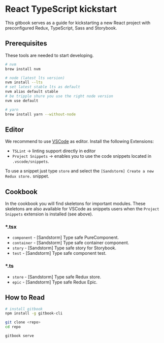 # React TypeScript kickstart

This gitbook serves as a guide for kickstarting a new React project with preconfigured Redux, TypeScript, Sass and Storybook.

## Prerequisites

These tools are needed to start developing.

```bash
# nvm
brew install nvm

# node (latest lts version)
nvm install --lts
# set latest stable lts as default
nvm alias default stable
# be tripple shure you use the right node version
nvm use default

# yarn
brew install yarn --without-node
```

## Editor
We recommend to use [VSCode](https://code.visualstudio.com/) as editor. 
Install the following Extensions:
* `TSLint` -> linting support directly in editor
* `Project Snippets` -> enables you to use the code snippets located in `.vscode/snippets`.

To use a snippet just type `store` and select the `[Sandstorm] Create a new Redux store.` snippet.

## Cookbook
In the cookbook you will find skeletons for important modules. These skeletons are also available for VSCode as snippets users when the `Project Snippets` extension is installed (see above).

### *.tsx
* `component` - [Sandstorm] Type safe PureComponent.
* `container` - [Sandstorm] Type safe container component.
* `story` - [Sandstorm] Type safe story for Storybook.
* `test` - [Sandstorm] Type safe component test.

### *.ts
* `store` - [Sandstorm] Type safe Redux store.
* `epic` - [Sandstorm] Type safe Redux Epic.

## How to Read

```bash
# install gitbook
npm install -g gitbook-cli

git clone <repo>
cd repo

gitbook serve
```